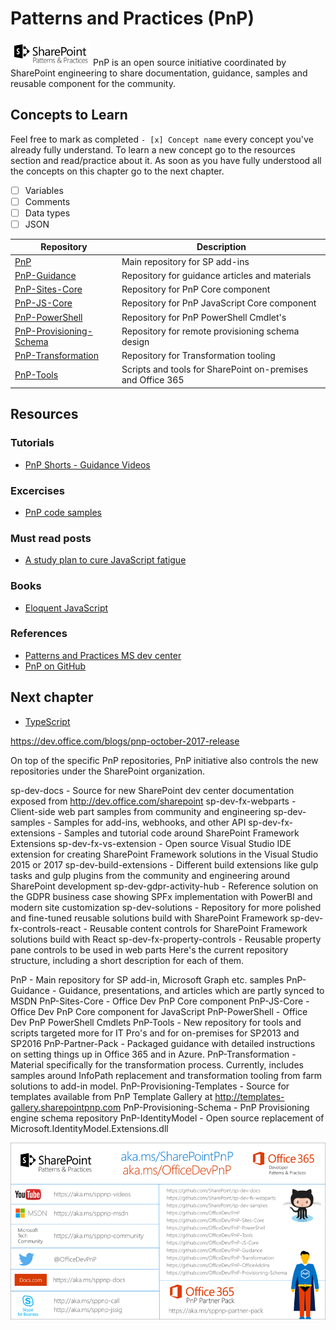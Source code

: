 # Patterns and Practices (PnP)
<img alt="PnP Logo" src="../assets/pnp-logo.png" width="128"> PnP is an open source initiative coordinated by SharePoint engineering to share documentation, guidance, samples and reusable component for the community. 

## Concepts to Learn
Feel free to mark as completed `- [x] Concept name` every concept you've already fully understand. To learn a new concept go to the resources section and read/practice about it. As soon as you have fully understood all the concepts on this chapter go to the next chapter.

  - [ ] Variables
  - [ ] Comments
  - [ ] Data types
  - [ ] JSON

| Repository | Description |
| --- | --- |
| [PnP](https://github.com/OfficeDev/PnP) | Main repository for SP add-ins |
| [PnP-Guidance](https://github.com/OfficeDev/PnP-Guidance) | Repository for guidance articles and materials |
| [PnP-Sites-Core](https://github.com/OfficeDev/PnP-Sites-Core) | Repository for PnP Core component |
| [PnP-JS-Core](https://github.com/OfficeDev/PnP-JS-Core/) | Repository for PnP JavaScript Core component |
| [PnP-PowerShell](https://github.com/OfficeDev/PnP-PowerShell) | Repository for PnP PowerShell Cmdlet's |
| [PnP-Provisioning-Schema](https://github.com/OfficeDev/PnP-provisioning-schema/) | Repository for remote provisioning schema design |
| [PnP-Transformation](https://github.com/OfficeDev/PnP-Transformation) | Repository for Transformation tooling |
| [PnP-Tools](https://github.com/OfficeDev/PnP-Tools) | Scripts and tools for SharePoint on-premises and Office 365 |

## Resources

### Tutorials
  * [PnP Shorts - Guidance Videos](https://www.youtube.com/playlist?list=PLR9nK3mnD-OXZbEvTEPxzIOMGXj_aZKJG)

### Excercises
  * [PnP code samples](https://dev.office.com/code-samples#?filters=Guidance)

### Must read posts
  * [A study plan to cure JavaScript fatigue](https://medium.freecodecamp.org/a-study-plan-to-cure-javascript-fatigue-8ad3a54f2eb1)

### Books
  * [Eloquent JavaScript](http://eloquentjavascript.net/)

### References
  * [Patterns and Practices MS dev center](https://dev.office.com/patterns-and-practices)
  * [PnP on GitHub](https://github.com/SharePoint/PnP)

## Next chapter
  * [TypeScript](./typescript.md)


https://dev.office.com/blogs/pnp-october-2017-release

On top of the specific PnP repositories, PnP initiative also controls the new repositories under the SharePoint organization.

sp-dev-docs - Source for new SharePoint dev center documentation exposed from http://dev.office.com/sharepoint
sp-dev-fx-webparts - Client-side web part samples from community and engineering
sp-dev-samples - Samples for add-ins, webhooks, and other API
sp-dev-fx-extensions - Samples and tutorial code around SharePoint Framework Extensions
sp-dev-fx-vs-extension - Open source Visual Studio IDE extension for creating SharePoint Framework solutions in the Visual Studio 2015 or 2017
sp-dev-build-extensions - Different build extensions like gulp tasks and gulp plugins from the community and engineering around SharePoint development
sp-dev-gdpr-activity-hub - Reference solution on the GDPR business case showing SPFx implementation with PowerBI and modern site customization
sp-dev-solutions - Repository for more polished and fine-tuned reusable solutions build with SharePoint Framework
sp-dev-fx-controls-react - Reusable content controls for SharePoint Framework solutions build with React
sp-dev-fx-property-controls - Reusable property pane controls to be used in web parts
Here's the current repository structure, including a short description for each of them.

PnP - Main repository for SP add-in, Microsoft Graph etc. samples
PnP-Guidance - Guidance, presentations, and articles which are partly synced to MSDN
PnP-Sites-Core - Office Dev PnP Core component
PnP-JS-Core - Office Dev PnP Core component for JavaScript
PnP-PowerShell - Office Dev PnP PowerShell Cmdlets
PnP-Tools - New repository for tools and scripts targeted more for IT Pro's and for on-premises for SP2013 and SP2016
PnP-Partner-Pack - Packaged guidance with detailed instructions on setting things up in Office 365 and in Azure.
PnP-Transformation - Material specifically for the transformation process. Currently, includes samples around InfoPath replacement and transformation tooling from farm solutions to add-in model.
PnP-Provisioning-Templates - Source for templates available from PnP Template Gallery at http://templates-gallery.sharepointpnp.com
PnP-Provisioning-Schema - PnP Provisioning engine schema repository
PnP-IdentityModel - Open source replacement of Microsoft.IdentityModel.Extensions.dll


<img alt="JS Logo" src="../assets/pnp-resources-list.png"> 